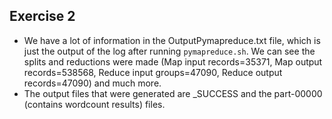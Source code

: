 ## Exercise 2
- We have a lot of information in the OutputPymapreduce.txt file, which is just the output
of the log after running ``pymapreduce.sh``. We can see the splits and reductions were made (Map input records=35371,
        Map output records=538568, Reduce input groups=47090, Reduce output records=47090) and much more.
- The output files that were generated are _SUCCESS and the part-00000 (contains wordcount results) files.
